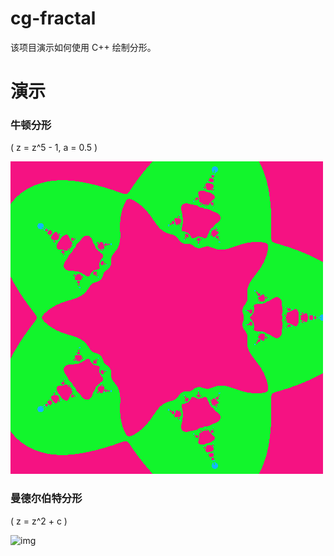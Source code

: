 # cg-fractal
该项目演示如何使用 C++ 绘制分形。

# 演示

### 牛顿分形
\( z = z^5 - 1, a = 0.5 \)

![img](/cg-fractal/picture.png)

### 曼德尔伯特分形

\( z = z^2 + c \)

![img](https://nekosama.club/img/mandelbrot_frac_cpp.png)
